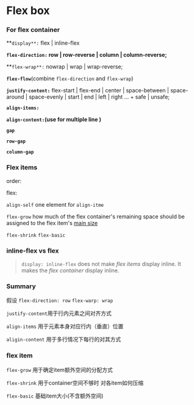 # Flex box

### For flex container

**`display**:` flex | inline-flex

**`flex-direction:` row | row-reverse | column | column-reverse;**

**`flex-wrap**:` nowrap | wrap | wrap-reverse;

**`flex-flow`**(combine `flex-direction` and `flex-wrap`) 

**`justify-content:`** flex-start | flex-end | center | space-between | space-around | space-evenly | start | end | left | right ... + safe | unsafe;

**`align-items:`**

**`align-content:`(use for multiple line  )**

**`gap`**

**`row-gap`** 

**`column-gap`**

### Flex items

order:

flex:

`align-self` one element for `align-itme`

`flex-grow` how much of the flex container's remaining space should be assigned to the flex item's [main size](https://www.w3.org/TR/css-flexbox/#main-size) 

`flex-shrink`  `flex-basic`

### inline-flex vs flex

> `display: inline-flex` does not make *flex items* display inline.
 It makes the *flex container* display inline.
> 

### Summary

假设 `flex-direction: row` `flex-warp: wrap`

`justify-content`用于行内元素之间对齐方式

`align-items` 用于元素本身对应行内（垂直）位置

`aligin-content` 用于多行情况下每行的对其方式

### flex item

`flex-grow` 用于确定item额外空间的分配方式

`flex-shrink` 用于container空间不够时 对各item如何压缩

`flex-basic` 基础item大小(不含额外空间)